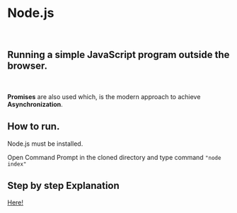 <h1>Node.js</h1> <br>
<h2>Running a simple JavaScript program outside the browser.</h2>
<br>
<p><b>Promises</b> are also used which, is the modern approach to achieve <b>Asynchronization</b>.</p>

<h2>How to run.</h2>
<p>Node.js must be installed.</p>
<p>Open Command Prompt in the cloned directory and type command <code>"node index"</code></p>

<h2>Step by step Explanation </h2>
<a href= "https://bilalrahim.github.io/node.html">Here!</a>
